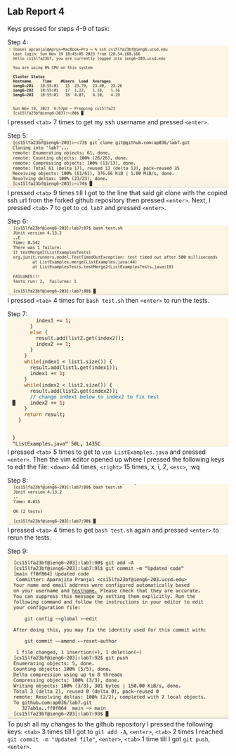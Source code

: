 ## Lab Report 4

Keys pressed for steps 4-9 of task:

Step 4:
![Image](lab04_pngs/step4.png)
I pressed `<tab>` 7 times to get my ssh username and pressed `<enter>`.

Step 5:
![Image](lab04_pngs/step5.png)
I pressed `<tab>` 9 times till I got to the line that said git clone with the copied ssh url from the forked github repository then pressed `<enter>`. Next, I pressed `<tab>` 7 to get to `cd lab7` and pressed `<enter>`.

Step 6:
![Image](lab04_pngs/step6.png)
I pressed `<tab>` 4 times for `bash test.sh` then `<enter>` to run the tests.

Step 7:
![Image](lab04_pngs/step7.png)
I pressed `<tab>` 5 times to get to `vim ListExamples.java` and pressed `<enter>`. Then the vim editor opened up where I pressed the following keys to edit the file: `<down>` 44 times, `<right>` 15 times, x, i, 2, `<esc>`, :wq

Step 8:
![Image](lab04_pngs/step8.png)
I pressed `<tab>` 4 times to get `bash test.sh` again and pressed `<enter>` to rerun the tests.

Step 9:
![Image](lab04_pngs/step9.png)
To push all my changes to the github repository I pressed the following keys:
`<tab>` 3 times till I got to `git add -A`, `<enter>`, `<tab>` 2 times I reached `git commit -m "Updated file"`, `<enter>`, `<tab>` 1 time till I got `git push`, `<enter>`.
